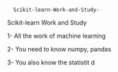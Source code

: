      Scikit-learn-Work-and-Study-
Scikit-learn Work and Study 

1- All the work of machine learning

2- You need to know numpy, pandas
        
3- You also know the statistit                                             d             
                              
                                                                 
                                                              
                                   
                                                         
                                                    
                    
                           
             
              

